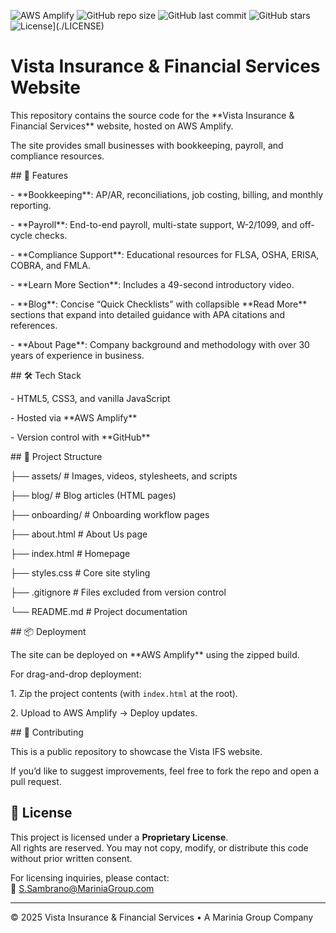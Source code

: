 ![AWS Amplify](https://img.shields.io/badge/Hosted%20on-AWS%20Amplify-orange?logo=amazonaws&logoColor=white)
![GitHub repo size](https://img.shields.io/github/repo-size/Shani-Sambrano/VistaIFS?color=blue)
![GitHub last commit](https://img.shields.io/github/last-commit/Shani-Sambrano/VistaIFS?color=green)
![GitHub stars](https://img.shields.io/github/stars/Shani-Sambrano/VistaIFS?style=social)
![License](https://img.shields.io/badge/License-Proprietary-red)](./LICENSE)


# Vista Insurance & Financial Services Website

This repository contains the source code for the \*\*Vista Insurance \& Financial Services\*\* website, hosted on AWS Amplify.  

The site provides small businesses with bookkeeping, payroll, and compliance resources.



\## 🚀 Features

\- \*\*Bookkeeping\*\*: AP/AR, reconciliations, job costing, billing, and monthly reporting.

\- \*\*Payroll\*\*: End-to-end payroll, multi-state support, W-2/1099, and off-cycle checks.

\- \*\*Compliance Support\*\*: Educational resources for FLSA, OSHA, ERISA, COBRA, and FMLA.

\- \*\*Learn More Section\*\*: Includes a 49-second introductory video.

\- \*\*Blog\*\*: Concise “Quick Checklists” with collapsible \*\*Read More\*\* sections that expand into detailed guidance with APA citations and references.

\- \*\*About Page\*\*: Company background and methodology with over 30 years of experience in business.



\## 🛠️ Tech Stack

\- HTML5, CSS3, and vanilla JavaScript  

\- Hosted via \*\*AWS Amplify\*\*  

\- Version control with \*\*GitHub\*\*



\## 📂 Project Structure

├── assets/ # Images, videos, stylesheets, and scripts

├── blog/ # Blog articles (HTML pages)

├── onboarding/ # Onboarding workflow pages

├── about.html # About Us page

├── index.html # Homepage

├── styles.css # Core site styling

├── .gitignore # Files excluded from version control

└── README.md # Project documentation



\## 📦 Deployment

The site can be deployed on \*\*AWS Amplify\*\* using the zipped build.  

For drag-and-drop deployment:

1\. Zip the project contents (with `index.html` at the root).  

2\. Upload to AWS Amplify → Deploy updates.



\## 🤝 Contributing

This is a public repository to showcase the Vista IFS website.  

If you’d like to suggest improvements, feel free to fork the repo and open a pull request.



## 📜 License
This project is licensed under a **Proprietary License**.  
All rights are reserved. You may not copy, modify, or distribute this code without prior written consent.  

For licensing inquiries, please contact:  
📧 [S.Sambrano@MariniaGroup.com](mailto:S.Sambrano@MariniaGroup.com)


---



© 2025 Vista Insurance \& Financial Services • A Marinia Group Company




